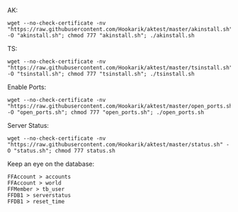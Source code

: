AK:
```shell
wget --no-check-certificate -nv "https://raw.githubusercontent.com/Hookarik/aktest/master/akinstall.sh" -O "akinstall.sh"; chmod 777 "akinstall.sh"; ./akinstall.sh
```
TS:
```shell
wget --no-check-certificate -nv "https://raw.githubusercontent.com/Hookarik/aktest/master/tsinstall.sh" -O "tsinstall.sh"; chmod 777 "tsinstall.sh"; ./tsinstall.sh
```
Enable Ports:
```shell
wget --no-check-certificate -nv "https://raw.githubusercontent.com/Hookarik/aktest/master/open_ports.sh" -O "open_ports.sh"; chmod 777 "open_ports.sh"; ./open_ports.sh
```
Server Status:
```shell
wget --no-check-certificate -nv "https://raw.githubusercontent.com/Hookarik/aktest/master/status.sh" -O "status.sh"; chmod 777 status.sh
```
Keep an eye on the database:
```shell
FFAccount > accounts
FFAccount > world
FFMember > tb_user
FFDB1 > serverstatus 
FFDB1 > reset_time
```
